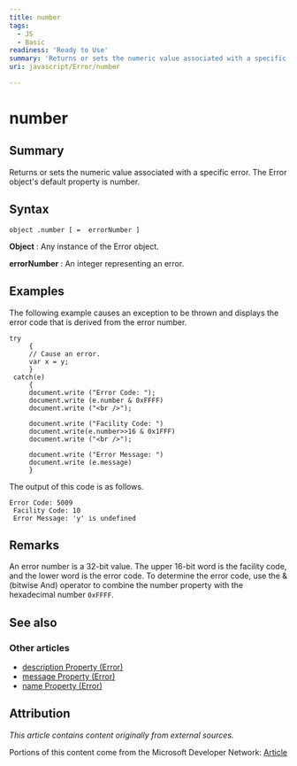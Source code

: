 ```yaml
---
title: number
tags:
  - JS
  - Basic
readiness: 'Ready to Use'
summary: 'Returns or sets the numeric value associated with a specific error. The Error object''s default property is number.'
uri: javascript/Error/number

---
```

# number

## Summary

Returns or sets the numeric value associated with a specific error. The Error object's default property is number.

## Syntax

    object .number [ =  errorNumber ]

**Object**
:   Any instance of the Error object.

**errorNumber**
:   An integer representing an error.

## Examples

The following example causes an exception to be thrown and displays the error code that is derived from the error number.

``` {.js}
try
     {
     // Cause an error.
     var x = y;
     }
 catch(e)
     {
     document.write ("Error Code: ");
     document.write (e.number & 0xFFFF)
     document.write ("<br />");

     document.write ("Facility Code: ")
     document.write(e.number>>16 & 0x1FFF)
     document.write ("<br />");

     document.write ("Error Message: ")
     document.write (e.message)
     }
```

The output of this code is as follows.

``` {.js}
Error Code: 5009
 Facility Code: 10
 Error Message: 'y' is undefined
```

## Remarks

An error number is a 32-bit value. The upper 16-bit word is the facility code, and the lower word is the error code. To determine the error code, use the & (bitwise And) operator to combine the number property with the hexadecimal number `0xFFFF`.

## See also

### Other articles

-   [description Property (Error)](/javascript/Error/description)
-   [message Property (Error)](/javascript/Error/message)
-   [name Property (Error)](/javascript/Error/name)

## Attribution

*This article contains content originally from external sources.*

Portions of this content come from the Microsoft Developer Network: [Article](http://msdn.microsoft.com/en-us/library/ie/hc53e755(v=vs.94).aspx)

